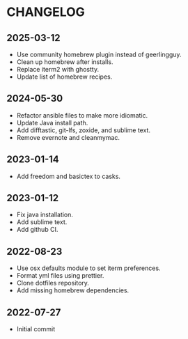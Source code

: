 # CHANGELOG

## 2025-03-12

- Use community homebrew plugin instead of geerlingguy.
- Clean up homebrew after installs.
- Replace iterm2 with ghostty.
- Update list of homebrew recipes.

## 2024-05-30

- Refactor ansible files to make more idiomatic.
- Update Java install path.
- Add difftastic, git-lfs, zoxide, and sublime text.
- Remove evernote and cleanmymac.

## 2023-01-14

- Add freedom and basictex to casks.

## 2023-01-12

- Fix java installation.
- Add sublime text.
- Add github CI.

## 2022-08-23

- Use osx defaults module to set iterm preferences.
- Format yml files using prettier.
- Clone dotfiles repository.
- Add missing homebrew dependencies.

## 2022-07-27

- Initial commit
